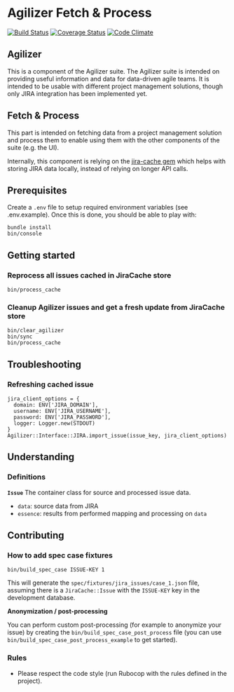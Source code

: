 # Agilizer Fetch & Process

[![Build Status](https://travis-ci.org/rchampourlier/agilizer.svg)](https://travis-ci.org/rchampourlier/agilizer)
[![Coverage Status](https://coveralls.io/repos/rchampourlier/agilizer/badge.svg?branch=master&service=github)](https://coveralls.io/github/rchampourlier/agilizer?branch=master)
[![Code Climate](https://codeclimate.com/github/rchampourlier/agilizer/badges/gpa.svg)](https://codeclimate.com/github/rchampourlier/agilizer)

## Agilizer

This is a component of the Agilizer suite. The Agilizer suite is intended on providing useful information and data for data-driven agile teams. It is intended to be usable with different project management solutions, though only JIRA integration has been implemented yet.

## Fetch & Process

This part is intended on fetching data from a project management solution and process them to enable using them with the other components of the suite (e.g. the UI).

Internally, this component is relying on the [jira-cache gem](https://github.com/rchampourlier/jira_cache) which helps with storing JIRA data locally, instead of relying on longer API calls.

## Prerequisites

Create a `.env` file to setup required environment variables (see .env.example). Once this is done, you should be able to play with:

```
bundle install
bin/console
```

## Getting started

### Reprocess all issues cached in JiraCache store

```
bin/process_cache
```

### Cleanup Agilizer issues and get a fresh update from JiraCache store

```
bin/clear_agilizer
bin/sync
bin/process_cache
```

## Troubleshooting

### Refreshing cached issue

```
jira_client_options = {
  domain: ENV['JIRA_DOMAIN'],
  username: ENV['JIRA_USERNAME'],
  password: ENV['JIRA_PASSWORD'],
  logger: Logger.new(STDOUT)
}
Agilizer::Interface::JIRA.import_issue(issue_key, jira_client_options)
```

## Understanding

### Definitions

**`Issue`**
The container class for source and processed issue data.

- `data`: source data from JIRA
- `essence`: results from performed mapping and processing on `data`

## Contributing

### How to add spec case fixtures

```
bin/build_spec_case ISSUE-KEY 1
```

This will generate the `spec/fixtures/jira_issues/case_1.json` file, assuming there is a `JiraCache::Issue` with the `ISSUE-KEY` key in the development database.

**Anonymization / post-processing**

You can perform custom post-processing (for example to anonymize your issue) by creating the `bin/build_spec_case_post_process` file (you can use `bin/build_spec_case_post_process_example` to get started).

### Rules

- Please respect the code style (run Rubocop with the rules defined in the project).
